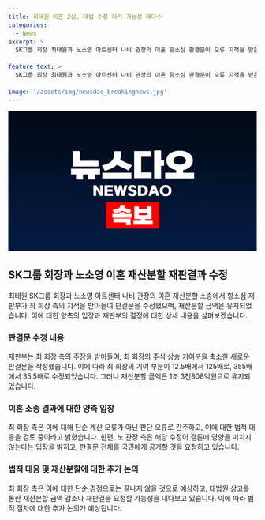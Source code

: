 ```yaml
---
title: 최태원 이혼 2심, 대법 수정 파기 가능성 대다수
categories:
  - News
excerpt: >
  SK그룹 회장 최태원과 노소영 아트센터 나비 관장의 이혼 항소심 판결문이 오류 지적을 받은 후 수정되었으며 재산분할 금액은 변경되지 않았다. 최 회장 측은 재판부 결정에 대해 이의를 제기하고 법적 대응을 예고했으며, 노 관장 측은 결과에 지장이 없다는 입장을 밝혔다. 양측은 법정 밖에서도 치열한 공방을 펼치고 있으며, 최 회장 측은 재산분할 금액 감소 및 파기환송심 가능성을 내다보고 있다.

feature_text: >
  SK그룹 회장 최태원과 노소영 아트센터 나비 관장의 이혼 항소심 판결문이 오류 지적을 받은 후 수정되었으며 재산분할 금액은 변경되지 않았다. 최 회장 측은 재판부 결정에 대해 이의를 제기하고 법적 대응을 예고했으며, 노 관장 측은 결과에 지장이 없다는 입장을 밝혔다. 양측은 법정 밖에서도 치열한 공방을 펼치고 있으며, 최 회장 측은 재산분할 금액 감소 및 파기환송심 가능성을 내다보고 있다.

image: '/assets/img/newsdao_breakingnews.jpg'
---
```


<p><img src="/assets/img/newsdao_breakingnews.jpg" alt="pcversion 속보" /></p>

<h2 data-ke-size="size26">SK그룹 회장과 노소영 이혼 재산분할 재판결과 수정</h2>

<p data-ke-size="size16">최태원 SK그룹 회장과 노소영 아트센터 나비 관장의 이혼 재산분할 소송에서 항소심 재판부가 최 회장 측의 지적을 받아들여 판결문을 수정했으며, 재산분할 금액은 유지되었습니다. 이에 대한 양측의 입장과 재판부의 결정에 대한 상세 내용을 살펴보겠습니다.</p>

<h3>판결문 수정 내용</h3>

<p data-ke-size="size16">재판부는 최 회장 측의 주장을 받아들여, 최 회장의 주식 상승 기여분을 축소한 새로운 판결문을 작성했습니다. 이에 따라 최 회장의 기여 부분이 12.5배에서 125배로, 355배에서 35.5배로 수정되었습니다. 그러나 재산분할 금액은 1조 3천808억원으로 유지되었습니다.</p>

<h3>이혼 소송 결과에 대한 양측 입장</h3>

<p data-ke-size="size16">최 회장 측은 이에 대해 단순 계산 오류가 아닌 판단 오류로 간주하고, 이에 대한 법적 대응을 검토 중이라고 밝혔습니다. 한편, 노 관장 측은 해당 수정이 결론에 영향을 미치지 않는다는 입장을 밝히고, 판결문 전체를 국민에게 공개할 것을 요청하고 있습니다.</p>

<h3>법적 대응 및 재산분할에 대한 추가 논의</h3>

<p data-ke-size="size16">최 회장 측은 이에 대한 단순 경정으로는 끝나지 않을 것으로 예상하고, 대법원 상고를 통한 재산분할 금액 감소나 재판결을 요청할 가능성을 내다보고 있습니다. 이에 따라 법적 절차에 대한 추가 논의가 예상됩니다.</p>

